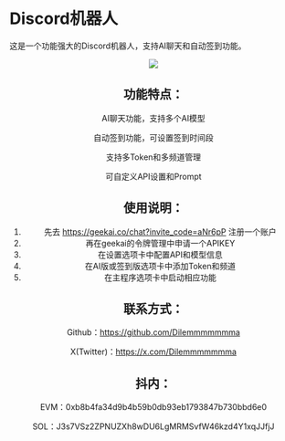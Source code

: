 # Discord机器人 
这是一个功能强大的Discord机器人，支持AI聊天和自动签到功能。 
<div align="center">
  <img src="./images/1.png"/>

## 功能特点： 

AI聊天功能，支持多个AI模型 

自动签到功能，可设置签到时间段 

支持多Token和多频道管理 

可自定义API设置和Prompt 

## 使用说明： 
1. 先去 https://geekai.co/chat?invite_code=aNr6pP 注册一个账户 
2. 再在geekai的令牌管理中申请一个APIKEY 
3. 在设置选项卡中配置API和模型信息 
4. 在AI版或签到版选项卡中添加Token和频道 
5. 在主程序选项卡中启动相应功能 
## 联系方式： 
 Github：https://github.com/Dilemmmmmmma 

 X(Twitter)：https://x.com/Dilemmmmmmma 
## 抖内： 
EVM：0xb8b4fa34d9b4b59b0db93eb1793847b730bbd6e0 

SOL：J3s7VSz2ZPNUZXh8wDU6LgMRMSvfW46kzd4Y1xqJJfjJ 
